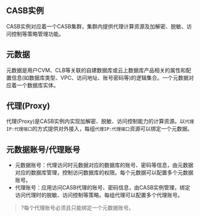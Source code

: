 ## CASB实例

CASB实例对应着一个CASB集群，集群内提供代理计算资源及加解密、脱敏、访问控制等策略管理功能。

## 元数据

元数据是用户CVM、CLB等关联的自建数据库或云上数据库产品相关的属性和配置信息(如数据库类型、VPC、访问地址、账号密码等)的逻辑集合。一个元数据对应着一个数据库实体。

## 代理(Proxy)

代理(Proxy)是CASB实例内实现加解密、脱敏、访问控制能力的计算资源。以`代理IP:代理端口`的方式提供对外接入，每组`代理IP:代理端口`资源可以绑定一个元数据。

## 元数据账号/代理账号

* 元数据账号：代理访问时元数据对应的数据库的账号、密码等信息，由元数据对应的数据库管理，控制访问数据库的权限。每个元数据可以配置多个元数据账号。
* 代理账号：应用访问CASB代理的账号、密码信息，由CASB实例管理，绑定访问代理时的脱敏、访问控制等策略。每组代理可以配置多个代理账号。

> ?每个代理账号必须且只能绑定一个元数据账号。